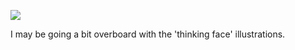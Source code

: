 ![](https://db-feed.s3.amazonaws.com/legacy/Screen_Shot_2017-07-06_at_5_04_36_PM-1499375121159.png)

I may be going a bit overboard with the 'thinking face' illustrations.
